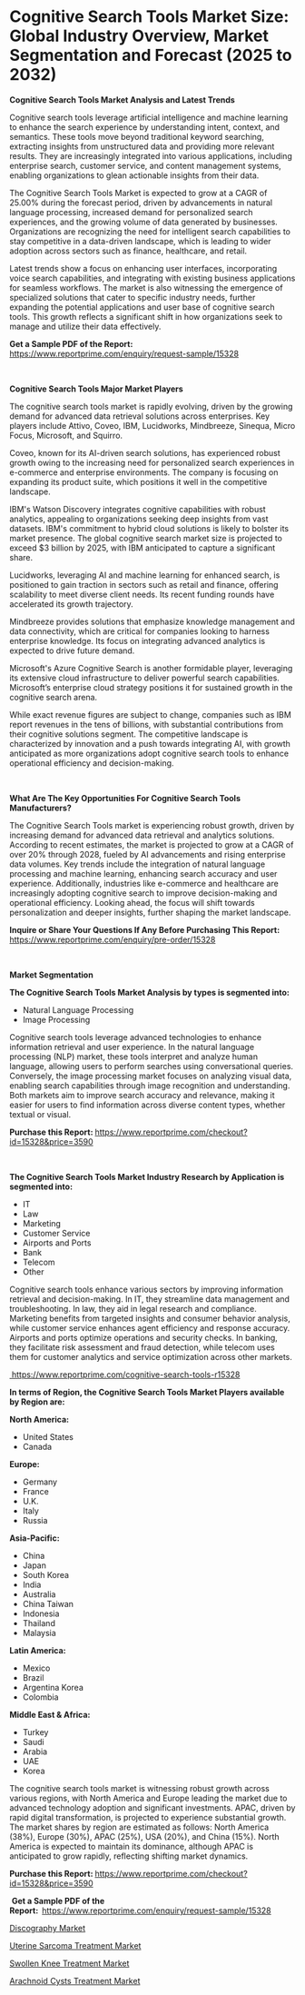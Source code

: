 <p><h1>Cognitive Search Tools Market Size: Global Industry Overview, Market Segmentation and Forecast (2025 to 2032)</h1></p><p><strong>Cognitive Search Tools Market Analysis and Latest Trends</strong></p>
<p><p>Cognitive search tools leverage artificial intelligence and machine learning to enhance the search experience by understanding intent, context, and semantics. These tools move beyond traditional keyword searching, extracting insights from unstructured data and providing more relevant results. They are increasingly integrated into various applications, including enterprise search, customer service, and content management systems, enabling organizations to glean actionable insights from their data.</p><p>The Cognitive Search Tools Market is expected to grow at a CAGR of 25.00% during the forecast period, driven by advancements in natural language processing, increased demand for personalized search experiences, and the growing volume of data generated by businesses. Organizations are recognizing the need for intelligent search capabilities to stay competitive in a data-driven landscape, which is leading to wider adoption across sectors such as finance, healthcare, and retail.</p><p>Latest trends show a focus on enhancing user interfaces, incorporating voice search capabilities, and integrating with existing business applications for seamless workflows. The market is also witnessing the emergence of specialized solutions that cater to specific industry needs, further expanding the potential applications and user base of cognitive search tools. This growth reflects a significant shift in how organizations seek to manage and utilize their data effectively.</p></p>
<p><strong>Get a Sample PDF of the Report:&nbsp;</strong> <a href="https://www.reportprime.com/enquiry/request-sample/15328?utm_campaign=1879&utm_medium=2&utm_source=Github&utm_content=ia&utm_term=20032025&utm_id=cognitive-search-tools">https://www.reportprime.com/enquiry/request-sample/15328</a></p>
<p>&nbsp;</p>
<p><strong>Cognitive Search Tools Major Market Players</strong></p>
<p><p>The cognitive search tools market is rapidly evolving, driven by the growing demand for advanced data retrieval solutions across enterprises. Key players include Attivo, Coveo, IBM, Lucidworks, Mindbreeze, Sinequa, Micro Focus, Microsoft, and Squirro. </p><p>Coveo, known for its AI-driven search solutions, has experienced robust growth owing to the increasing need for personalized search experiences in e-commerce and enterprise environments. The company is focusing on expanding its product suite, which positions it well in the competitive landscape.</p><p>IBM's Watson Discovery integrates cognitive capabilities with robust analytics, appealing to organizations seeking deep insights from vast datasets. IBM's commitment to hybrid cloud solutions is likely to bolster its market presence. The global cognitive search market size is projected to exceed $3 billion by 2025, with IBM anticipated to capture a significant share.</p><p>Lucidworks, leveraging AI and machine learning for enhanced search, is positioned to gain traction in sectors such as retail and finance, offering scalability to meet diverse client needs. Its recent funding rounds have accelerated its growth trajectory.</p><p>Mindbreeze provides solutions that emphasize knowledge management and data connectivity, which are critical for companies looking to harness enterprise knowledge. Its focus on integrating advanced analytics is expected to drive future demand.</p><p>Microsoft's Azure Cognitive Search is another formidable player, leveraging its extensive cloud infrastructure to deliver powerful search capabilities. Microsoft’s enterprise cloud strategy positions it for sustained growth in the cognitive search arena.</p><p>While exact revenue figures are subject to change, companies such as IBM report revenues in the tens of billions, with substantial contributions from their cognitive solutions segment. The competitive landscape is characterized by innovation and a push towards integrating AI, with growth anticipated as more organizations adopt cognitive search tools to enhance operational efficiency and decision-making.</p></p>
<p>&nbsp;</p>
<p><strong>What Are The Key Opportunities For Cognitive Search Tools Manufacturers?</strong></p>
<p><p>The Cognitive Search Tools market is experiencing robust growth, driven by increasing demand for advanced data retrieval and analytics solutions. According to recent estimates, the market is projected to grow at a CAGR of over 20% through 2028, fueled by AI advancements and rising enterprise data volumes. Key trends include the integration of natural language processing and machine learning, enhancing search accuracy and user experience. Additionally, industries like e-commerce and healthcare are increasingly adopting cognitive search to improve decision-making and operational efficiency. Looking ahead, the focus will shift towards personalization and deeper insights, further shaping the market landscape.</p></p>
<p><strong>Inquire or Share Your Questions If Any Before Purchasing This Report:</strong> <a href="https://www.reportprime.com/enquiry/pre-order/15328?utm_campaign=1879&utm_medium=2&utm_source=Github&utm_content=ia&utm_term=20032025&utm_id=cognitive-search-tools">https://www.reportprime.com/enquiry/pre-order/15328</a></p>
<p>&nbsp;</p>
<p><strong>Market Segmentation</strong></p>
<p><strong>The Cognitive Search Tools Market Analysis by types is segmented into:</strong></p>
<p><ul><li>Natural Language Processing</li><li>Image Processing</li></ul></p>
<p><p>Cognitive search tools leverage advanced technologies to enhance information retrieval and user experience. In the natural language processing (NLP) market, these tools interpret and analyze human language, allowing users to perform searches using conversational queries. Conversely, the image processing market focuses on analyzing visual data, enabling search capabilities through image recognition and understanding. Both markets aim to improve search accuracy and relevance, making it easier for users to find information across diverse content types, whether textual or visual.</p></p>
<p><strong>Purchase this Report:&nbsp;</strong><a href="https://www.reportprime.com/checkout?id=15328&price=3590&utm_campaign=1879&utm_medium=2&utm_source=Github&utm_content=ia&utm_term=20032025&utm_id=cognitive-search-tools">https://www.reportprime.com/checkout?id=15328&price=3590</a></p>
<p>&nbsp;</p>
<p><strong>The Cognitive Search Tools Market Industry Research by Application is segmented into:</strong></p>
<p><ul><li>IT</li><li>Law</li><li>Marketing</li><li>Customer Service</li><li>Airports and Ports</li><li>Bank</li><li>Telecom</li><li>Other</li></ul></p>
<p><p>Cognitive search tools enhance various sectors by improving information retrieval and decision-making. In IT, they streamline data management and troubleshooting. In law, they aid in legal research and compliance. Marketing benefits from targeted insights and consumer behavior analysis, while customer service enhances agent efficiency and response accuracy. Airports and ports optimize operations and security checks. In banking, they facilitate risk assessment and fraud detection, while telecom uses them for customer analytics and service optimization across other markets.</p></p>
<p><a href="https://www.reportprime.com/cognitive-search-tools-r15328?utm_campaign=1879&utm_medium=2&utm_source=Github&utm_content=ia&utm_term=20032025&utm_id=cognitive-search-tools">&nbsp;https://www.reportprime.com/cognitive-search-tools-r15328</a></p>
<p><strong>In terms of Region, the Cognitive Search Tools Market Players available by Region are:</strong></p>
<p>
    <p> <strong> North America: </strong>
        <ul>
            <li>United States</li>
            <li>Canada</li>
        </ul>
        </p> 
    <p> <strong> Europe: </strong>
        <ul>
            <li>Germany</li>
            <li>France</li>
            <li>U.K.</li>
            <li>Italy</li>
            <li>Russia</li>
        </ul>
        </p> 
    <p> <strong> Asia-Pacific: </strong>
        <ul>
            <li>China</li>
            <li>Japan</li>
            <li>South Korea</li>
            <li>India</li>
            <li>Australia</li>
            <li>China Taiwan</li>
            <li>Indonesia</li>
            <li>Thailand</li>
            <li>Malaysia</li>
        </ul>
        </p> 
    <p> <strong> Latin America: </strong>
        <ul>
            <li>Mexico</li>
            <li>Brazil</li>
            <li>Argentina Korea</li>
            <li>Colombia</li>
        </ul>
        </p> 
    <p> <strong> Middle East & Africa: </strong>
        <ul>
            <li>Turkey</li>
            <li>Saudi</li>
            <li>Arabia</li>
            <li>UAE</li>
            <li>Korea</li>
        </ul>
    </p>
    </p>
<p><p>The cognitive search tools market is witnessing robust growth across various regions, with North America and Europe leading the market due to advanced technology adoption and significant investments. APAC, driven by rapid digital transformation, is projected to experience substantial growth. The market shares by region are estimated as follows: North America (38%), Europe (30%), APAC (25%), USA (20%), and China (15%). North America is expected to maintain its dominance, although APAC is anticipated to grow rapidly, reflecting shifting market dynamics.</p></p>
<p><strong>Purchase this Report: </strong><a href="https://www.reportprime.com/checkout?id=15328&price=3590&utm_campaign=1879&utm_medium=2&utm_source=Github&utm_content=ia&utm_term=20032025&utm_id=cognitive-search-tools">https://www.reportprime.com/checkout?id=15328&price=3590</a></p>
<p>&nbsp;<strong>Get a Sample PDF of the Report:&nbsp;&nbsp;</strong><a href="https://www.reportprime.com/enquiry/request-sample/15328?utm_campaign=1879&utm_medium=2&utm_source=Github&utm_content=ia&utm_term=20032025&utm_id=cognitive-search-tools">https://www.reportprime.com/enquiry/request-sample/15328</a></p>
<p><strong></strong></p>
<p><p><a href="https://github.com/godutetraeva/Market-Research-Report-List-1/blob/main/discography-market.md?utm_campaign=1879&utm_medium=2&utm_source=Github&utm_content=ia&utm_term=20032025&utm_id=cognitive-search-tools">Discography Market</a></p><p><a href="https://github.com/jhoonatsev/Market-Research-Report-List-1/blob/main/uterine-sarcoma-treatment-market.md?utm_campaign=1879&utm_medium=2&utm_source=Github&utm_content=ia&utm_term=20032025&utm_id=cognitive-search-tools">Uterine Sarcoma Treatment Market</a></p><p><a href="https://github.com/hamremunazm4/Market-Research-Report-List-1/blob/main/swollen-knee-treatment-market.md?utm_campaign=1879&utm_medium=2&utm_source=Github&utm_content=ia&utm_term=20032025&utm_id=cognitive-search-tools">Swollen Knee Treatment Market</a></p><p><a href="https://github.com/kirstejuvet/Market-Research-Report-List-1/blob/main/arachnoid-cysts-treatment-market.md?utm_campaign=1879&utm_medium=2&utm_source=Github&utm_content=ia&utm_term=20032025&utm_id=cognitive-search-tools">Arachnoid Cysts Treatment Market</a></p></p>